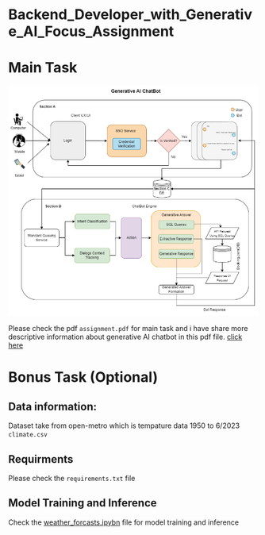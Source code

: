 # Backend_Developer_with_Generative_AI_Focus_Assignment
# Main Task

![alt text](image/chatbot.png)


Please check the pdf ```assignment.pdf``` for main task and i have share more descriptive information about generative AI chatbot in this pdf file.
[click here](assignment.pdf)

# Bonus Task (Optional)

## Data information:
Dataset take from open-metro which is tempature data 1950 to 6/2023 ```climate.csv```

## Requirments

Please check the ```requirements.txt``` file

## Model Training and Inference

Check the [weather_forcasts.ipybn](weather_forecasts.ipynb) file for model training and inference


